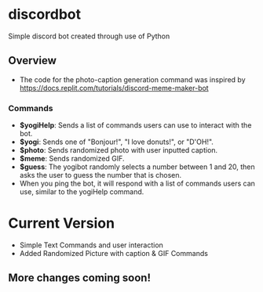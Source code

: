 # discordbot
Simple discord bot created through use of Python

## Overview
- The code for the photo-caption generation command was inspired by https://docs.replit.com/tutorials/discord-meme-maker-bot
### Commands
- **$yogiHelp**: Sends a list of commands users can use to interact with the bot.
- **$yogi**: Sends one of "Bonjour!", "I love donuts!", or "D'OH!".
- **$photo**: Sends randomized photo with user inputted caption.
- **$meme**: Sends randomized GIF.
- **$guess**: The yogibot randomly selects a number between 1 and 20, then asks the user to guess the number that is chosen.
- When you ping the bot, it will respond with a list of commands users can use, similar to the yogiHelp command.
# Current Version
- Simple Text Commands and user interaction
- Added Randomized Picture with caption & GIF Commands
## More changes coming soon!
